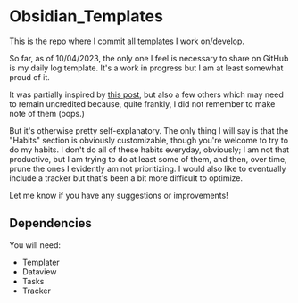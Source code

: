 # Obsidian_Templates

This is the repo where I commit all templates I work on/develop.

So far, as of 10/04/2023, the only one I feel is necessary to share on GitHub is my daily log template. It's a work in progress but I am at least somewhat proud of it.

It was partially inspired by [this post](https://dannb.org/blog/2022/obsidian-daily-note-template/), but also a few others which may need to remain uncredited because, quite frankly, I did not remember to make note of them (oops.)

But it's otherwise pretty self-explanatory. The only thing I will say is that the "Habits" section is obviously customizable, though you're welcome to try to do my habits. I don't do all of these habits everyday, obviously; I am not that productive, but I am trying to do at least some of them, and then, over time, prune the ones I evidently am not prioritizing. I would also like to eventually include a tracker but that's been a bit more difficult to optimize.

Let me know if you have any suggestions or improvements!

## Dependencies
You will need:
* Templater
* Dataview
* Tasks
* Tracker
